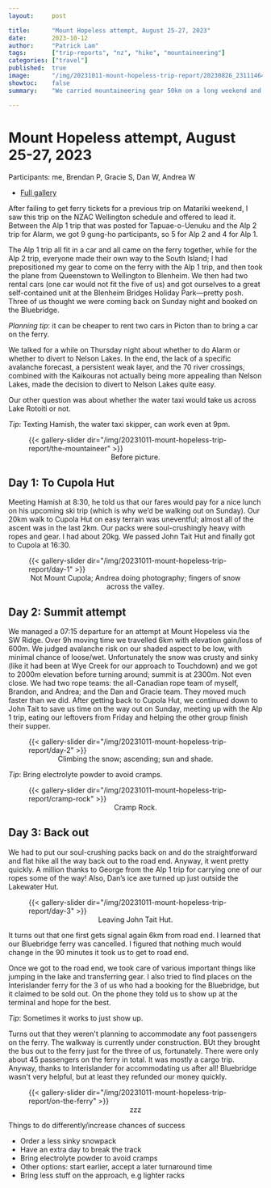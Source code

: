 ```yaml
---
layout:     post

title:      "Mount Hopeless attempt, August 25-27, 2023"
date:       2023-10-12
author:     "Patrick Lam"
tags:       ["trip-reports", "nz", "hike", "mountaineering"]
categories: ["travel"]
published:  true
image:      "/img/20231011-mount-hopeless-trip-report/20230826_231114645_nelson_lakes-PANO.webp"
showtoc:    false
summary:    "We carried mountaineering gear 50km on a long weekend and had a nice walk in the fluffy snow, but no summit."

---
```


# Mount Hopeless attempt, August 25-27, 2023

Participants: me, Brendan P, Gracie S, Dan W, Andrea W

* [Full gallery](https://gallery.patricklam.ca/index.php?/category/1749)


After failing to get ferry tickets for a previous trip on Matariki weekend, I saw this trip on the NZAC Wellington schedule and offered to lead it. Between the Alp 1 trip that was posted for Tapuae-o-Uenuku and the Alp 2 trip for Alarm, we got 9 gung-ho participants, so 5 for Alp 2 and 4 for Alp 1. 

The Alp 1 trip all fit in a car and all came on the ferry together, while for the Alp 2 trip, everyone made their own way to the South Island; I had prepositioned my gear to come on the ferry with the Alp 1 trip, and then took the plane from Queenstown to Wellington to Blenheim. We then had two rental cars (one car would not fit the five of us) and got ourselves to a great self-contained unit at the Blenheim Bridges Holiday Park—pretty posh. Three of us thought we were coming back on Sunday night and booked on the Bluebridge. 

*Planning tip*: it can be cheaper to rent two cars in Picton than to bring a car on the ferry.

We talked for a while on Thursday night about whether to do Alarm or whether to divert to Nelson Lakes.  In the end, the lack of a specific avalanche forecast, a persistent weak layer, and the 70 river crossings, combined with the Kaikouras not actually being more appealing than Nelson Lakes, made the decision to divert to Nelson Lakes quite easy.

Our other question was about whether the water taxi would take us across Lake Rotoiti or not. 

*Tip*: Texting Hamish, the water taxi skipper, can work even at 9pm.

<figure>
{{< gallery-slider dir="/img/20231011-mount-hopeless-trip-report/the-mountaineer" >}}
<figcaption style="text-align:center">Before picture.</figcaption>
</figure>

## Day 1: To Cupola Hut

Meeting Hamish at 8:30, he told us that our fares would pay for a nice lunch on his upcoming ski trip (which is why we’d be walking out on Sunday). Our 20km walk to Cupola Hut on easy terrain was uneventful; almost all of the ascent was in the last 2km. Our packs were soul-crushingly heavy with ropes and gear. I had about 20kg. We passed John Tait Hut and finally got to Cupola at 16:30.

<figure>
{{< gallery-slider dir="/img/20231011-mount-hopeless-trip-report/day-1" >}}
<figcaption style="text-align:center">Not Mount Cupola; Andrea doing photography; fingers of snow across the valley.</figcaption>
</figure>


## Day 2: Summit attempt

We managed a 07:15 departure for an attempt at Mount Hopeless via the SW Ridge. Over 9h moving time we travelled 6km with elevation gain/loss of 600m. We judged avalanche risk on our shaded aspect to be low, with minimal chance of loose/wet. Unfortunately the snow was crusty and sinky (like it had been at Wye Creek for our approach to Touchdown) and we got to 2000m elevation before turning around; summit is at 2300m. Not even close. We had two rope teams: the all-Canadian rope team of myself, Brandon, and Andrea; and the Dan and Gracie team. They moved much faster than we did. After getting back to Cupola Hut, we continued down to John Tait to save us time on the way out on Sunday, meeting up with the Alp 1 trip, eating our leftovers from Friday and helping the other group finish their supper.

<figure>
{{< gallery-slider dir="/img/20231011-mount-hopeless-trip-report/day-2" >}}
<figcaption style="text-align:center">Climbing the snow; ascending; sun and shade.</figcaption>
</figure>

*Tip*: Bring electrolyte powder to avoid cramps.

<figure>
{{< gallery-slider dir="/img/20231011-mount-hopeless-trip-report/cramp-rock" >}}
<figcaption style="text-align:center">Cramp Rock.</figcaption>
</figure>


## Day 3: Back out

We had to put our soul-crushing packs back on and do the straightforward and flat hike all the way back out to the road end. Anyway, it went pretty quickly. A million thanks to George from the Alp 1 trip for carrying one of our ropes some of the way! Also, Dan’s ice axe turned up just outside the Lakewater Hut.

<figure>
{{< gallery-slider dir="/img/20231011-mount-hopeless-trip-report/day-3" >}}
<figcaption style="text-align:center">Leaving John Tait Hut.</figcaption>
</figure>


It turns out that one first gets signal again 6km from road end. I learned that our Bluebridge ferry was cancelled. I figured that nothing much would change in the 90 minutes it took us to get to road end.

Once we got to the road end, we took care of various important things like jumping in the lake and transferring gear. I also tried to find places on the Interislander ferry for the 3 of us who had a booking for the Bluebridge, but it claimed to be sold out. On the phone they told us to show up at the terminal and hope for the best.

*Tip*: Sometimes it works to just show up.

Turns out that they weren't planning to accommodate any foot passengers on the ferry. The walkway is currently under construction. BUt they brought the bus out to the ferry just for the three of us, fortunately. There were only about 45 passengers on the ferry in total. It was mostly a cargo trip. Anyway, thanks to Interislander for accommodating us after all! Bluebridge wasn't very helpful, but at least they refunded our money quickly.

<figure>
{{< gallery-slider dir="/img/20231011-mount-hopeless-trip-report/on-the-ferry" >}}
<figcaption style="text-align:center">zzz</figcaption>
</figure>


Things to do differently/increase chances of success
* Order a less sinky snowpack
* Have an extra day to break the track
* Bring electrolyte powder to avoid cramps
* Other options: start earlier, accept a later turnaround time
* Bring less stuff on the approach, e.g lighter racks

